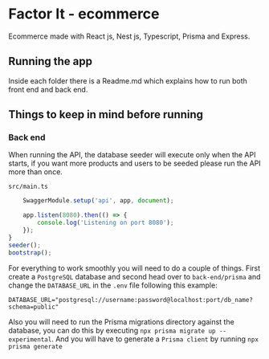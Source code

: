 # Factor It - ecommerce

Ecommerce made with React js, Nest js, Typescript, Prisma and Express.

## Running the app

Inside each folder there is a Readme.md which explains how to run both front end and back end.

## Things to keep in mind before running
### Back end
When running the API, the database seeder will execute only when the API starts, if you want more products and users to be seeded please run the API more than once.

``
src/main.ts
``
```typescript
	SwaggerModule.setup('api', app, document);

	app.listen(8080).then(() => {
		console.log('Listening on port 8080');
	});
}
seeder();
bootstrap();

```
For everything to  work smoothly you will need to do a couple of things. First create a `PostgreSQL` database and second head over to `back-end/prisma` and change the `DATABASE_URL` in the `.env` file following this example:

```
DATABASE_URL="postgresql://username:password@localhost:port/db_name?schema=public"
```

Also you will need to run the Prisma migrations directory against the database, you can do this by executing `npx prisma migrate up --experimental`. And you will have to generate a `Prisma client` by running `npx prisma generate` 